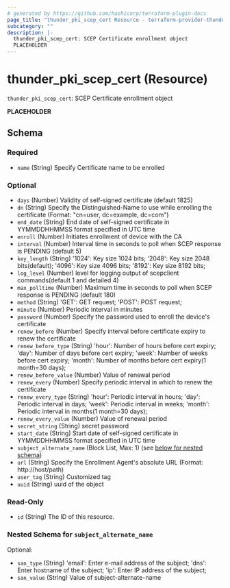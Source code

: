 ```yaml
---
# generated by https://github.com/hashicorp/terraform-plugin-docs
page_title: "thunder_pki_scep_cert Resource - terraform-provider-thunder"
subcategory: ""
description: |-
  thunder_pki_scep_cert: SCEP Certificate enrollment object
  PLACEHOLDER
---
```


# thunder_pki_scep_cert (Resource)

`thunder_pki_scep_cert`: SCEP Certificate enrollment object

__PLACEHOLDER__



<!-- schema generated by tfplugindocs -->
## Schema

### Required

- `name` (String) Specify Certificate name to be enrolled

### Optional

- `days` (Number) Validity of self-signed certificate (default 1825)
- `dn` (String) Specify the Distinguished-Name to use while enrolling the certificate (Format: "cn=user, dc=example, dc=com")
- `end_date` (String) End date of self-signed certificate in YYMMDDHHMMSS format specified in UTC time
- `enroll` (Number) Initiates enrollment of device with the CA
- `interval` (Number) Interval time in seconds to poll when SCEP response is PENDING (default 5)
- `key_length` (String) '1024': Key size 1024 bits; '2048': Key size 2048 bits(default); '4096': Key size 4096 bits; '8192': Key size 8192 bits;
- `log_level` (Number) level for logging output of scepclient commands(default 1 and detailed 4)
- `max_polltime` (Number) Maximum time in seconds to poll when SCEP response is PENDING (default 180)
- `method` (String) 'GET': GET request; 'POST': POST request;
- `minute` (Number) Periodic interval in minutes
- `password` (Number) Specify the password used to enroll the device's certificate
- `renew_before` (Number) Specify interval before certificate expiry to renew the certificate
- `renew_before_type` (String) 'hour': Number of hours before cert expiry; 'day': Number of days before cert expiry; 'week': Number of weeks before cert expiry; 'month': Number of months before cert expiry(1 month=30 days);
- `renew_before_value` (Number) Value of renewal period
- `renew_every` (Number) Specify periodic interval in which to renew the certificate
- `renew_every_type` (String) 'hour': Periodic interval in hours; 'day': Periodic interval in days; 'week': Periodic interval in weeks; 'month': Periodic interval in months(1 month=30 days);
- `renew_every_value` (Number) Value of renewal period
- `secret_string` (String) secret password
- `start_date` (String) Start date of self-signed certificate in YYMMDDHHMMSS format specified in UTC time
- `subject_alternate_name` (Block List, Max: 1) (see [below for nested schema](#nestedblock--subject_alternate_name))
- `url` (String) Specify the Enrollment Agent's absolute URL (Format: http://host/path)
- `user_tag` (String) Customized tag
- `uuid` (String) uuid of the object

### Read-Only

- `id` (String) The ID of this resource.

<a id="nestedblock--subject_alternate_name"></a>
### Nested Schema for `subject_alternate_name`

Optional:

- `san_type` (String) 'email': Enter e-mail address of the subject; 'dns': Enter hostname of the subject; 'ip': Enter IP address of the subject;
- `san_value` (String) Value of subject-alternate-name


